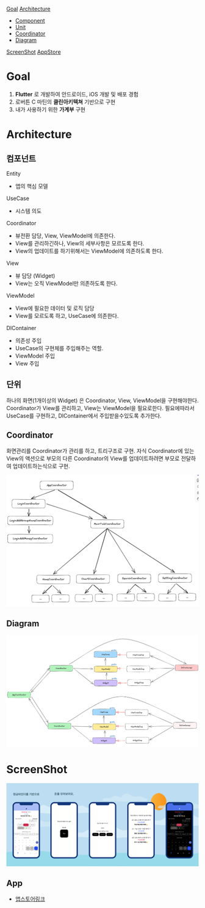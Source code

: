 
[Goal](#Goal)
[Architecture](#Architecture)
- [Component](#컴포넌트)
- [Unit](#단위)
- [Coordinator](#Coordinator)
- [Diagram](#Diagram)

[ScreenShot](#ScrrenShot)
[AppStore](#AppStore)

# Goal 
1. **Flutter** 로 개발하여 안드로이드, iOS 개발 및 배포 경험
2. 로버튼 C 마틴의 **클린아키텍쳐** 기반으로 구현
3. 내가 사용하기 위한 **가계부** 구현

# Architecture

## 컴포넌트 
Entity
- 앱의 핵심 모델 

UseCase
- 시스템 의도

Coordinator
- 뷰전환 담당, View, ViewModel에 의존한다. 
- View를 관리하긴하나, View의 세부사항은 모르도록 한다. 
- View의 업데이트를 하기위해서는 ViewModel에 의존하도록 한다. 

View
- 뷰 담당 (Widget)
- View는 오직 ViewModel만 의존하도록 한다. 

ViewModel
- View에 필요한 데이터 및 로직 담당
- View를 모르도록 하고, UseCase에 의존한다. 

DIContainer 
- 의존성 주입
- UseCase의 구현체를 주입해주는 역할.  
- ViewModel 주입
- View 주입 

## 단위
하나의 화면(1개이상의 Widget) 은 Coordinator, View, ViewModel을 구현해야한다. 
Coordinator가 View를 관리하고, View는 ViewModel을 필요로한다. 
필요에따라서 UseCase를 구현하고, DIContainer에서 주입받을수있도록 추가한다.

## Coordinator 
화면관리를 Coordinator가 관리를 하고, 트리구조로 구현.
자식 Coordinator에 있는 View의 액션으로 부모의 다른 Coordinator의 View를 업데이트하려면 부모로 전달하여 업데이트하는식으로 구현.

![Coordinator](READMESource/coordinator.png)

## Diagram 
![diagram](READMESource/diagram.png)


# ScreenShot 

![screenshot](READMESource/screenshot.png)

## App 
- [앱스토어링크](https://apps.apple.com/kr/app/%EB%A8%B8%EB%8B%88%EC%B1%8C%EB%A6%B0%EC%A7%80/id6504971575)
